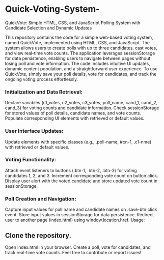 # Quick-Voting-System-
QuickVote: Simple HTML, CSS, and JavaScript Polling System with Candidate Selection and Dynamic Updates

This repository contains the code for a simple web-based voting system, named QuickVote, implemented using HTML, CSS, and JavaScript. The system allows users to create polls with up to three candidates, cast votes, and view real-time vote counts. The application leverages sessionStorage for data persistence, enabling users to navigate between pages without losing poll and vote information. The code includes intuitive UI updates, dynamic content population, and a straightforward user experience. To use QuickVote, simply save your poll details, vote for candidates, and track the ongoing voting process effortlessly.

<h3> Initialization and Data Retrieval:</h3>
Declare variables (c1_votes, c2_votes, c3_votes, poll_name, cand_1, cand_2, cand_3) for voting counts and candidate information.
Check sessionStorage for stored values of poll details, candidate names, and vote counts.
Populate corresponding UI elements with retrieved or default values.
<h3> User Interface Updates:</h3>
Update elements with specific classes (e.g., .poll-name, #cn-1, .c1-nme) with retrieved or default values.
<h3> Voting Functionality:</h3>
Attach event listeners to buttons (.btn-1, .btn-2, .btn-3) for voting candidates 1, 2, and 3.
Increment corresponding vote count on button click.
Display user alert with the voted candidate and store updated vote count in sessionStorage.
<h3> Poll Creation and Navigation:</h3>
Capture input values for poll name and candidate names on .save-btn click event.
Store input values in sessionStorage for data persistence.
Redirect user to another page (index.html) using window.location.href.
Usage:

<h2> Clone the repository.</h2>
Open index.html in your browser.
Create a poll, vote for candidates, and track real-time vote counts.
Feel free to contribute or report issues!
